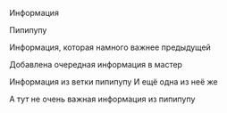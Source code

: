 Информация

Пипипупу

Информация, которая намного важнее предыдущей


Добавлена очередная информация в мастер

Информация из ветки пипипупу
И ещё одна из неё же

А тут не очень важная информация из пипипупу

